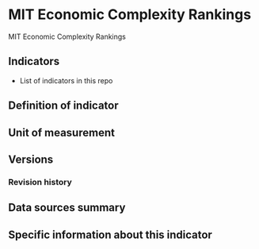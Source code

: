 # MIT Economic Complexity Rankings

MIT Economic Complexity Rankings

## Indicators

- List of indicators in this repo

## Definition of indicator


## Unit of measurement


## Versions


### Revision history


## Data sources summary


## Specific information about this indicator

